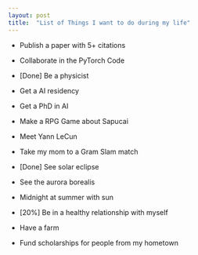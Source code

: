 ```yaml
---
layout: post
title:  "List of Things I want to do during my life"
---
```



* Publish a paper with 5+ citations

* Collaborate in the PyTorch Code

* [Done] Be a physicist 

* Get a AI residency 

* Get a PhD in AI

* Make a RPG Game about Sapucai

* Meet Yann LeCun

* Take my mom to a Gram Slam match

* [Done] See solar eclipse

* See the aurora borealis

* Midnight at summer with sun

* [20%] Be in a healthy relationship with myself

* Have a farm

* Fund scholarships for people from my hometown

<!-- * Fund a code course with raspeberry pi for low income children in Sapucai. -->
